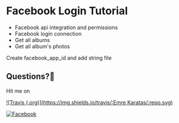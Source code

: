 # Facebook Login Tutorial

- Facebook api integration and permissions
- Facebook login connection
- Get all albums
- Get all album's photos


Create facebook_app_id and add string file

## Questions?🤔
Hit me on 

[![Travis (.org)](https://img.shields.io/travis/:Emre Karataş/:repo.svg)](https://www.linkedin.com/in/emre-karata%C5%9F-062b26a9/)

[![Facebook](https://img.shields.io/badge/Facebook-Burhanuddin%20Rashid-blue.svg)](https://www.facebook.com/emre.karatas.311)

